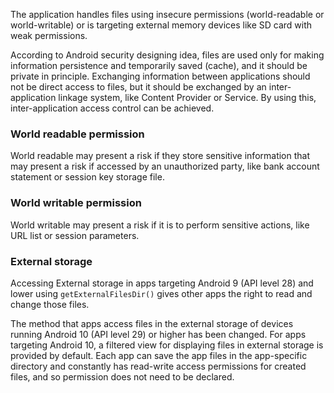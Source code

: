 The application handles files using insecure permissions (world-readable or world-writable) or is targeting external
memory devices like SD card with weak permissions.

According to Android security designing idea, files are used only for making information persistence
and temporarily saved (cache), and it should be private in principle. Exchanging information between
applications should not be direct access to files, but it should be exchanged by an inter-application linkage
system, like Content Provider or Service. By using this, inter-application access control can be achieved.

### World readable permission

World readable may present a risk if they store sensitive information that may present a risk if accessed by an
unauthorized party, like bank account statement or session key storage file.

### World writable permission

World writable may present a risk if it is to perform sensitive actions, like URL list or session parameters.

### External storage

Accessing External storage in apps targeting Android 9 (API level 28) and lower using `getExternalFilesDir()` gives
other apps the right to read and change those files.

The method that apps access files in the external storage of devices running Android 10 (API level 29) or
higher has been changed. For apps targeting Android 10, a filtered view for displaying files in external storage is
provided by
default. Each app can save the app files in the app-specific directory and constantly has read-write
access permissions for created files, and so permission does not need to be declared.
